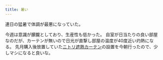 ```yaml
---
title: 暑い
---
```


連日の猛暑で体調が最悪になっていた。

今週は意識が朦朧としており、生産性も低かった。
自室が日当たりの良い部屋なのだが、カーテンが無いので日光が直撃し部屋の温度が40度近い灼熱になる。
先月購入後放置していた[ニトリ遮熱カーテン](https://www.nitori-net.jp/ec/product/7320018s/)の設置を今朝行ったので、少しマシになると良いな。
